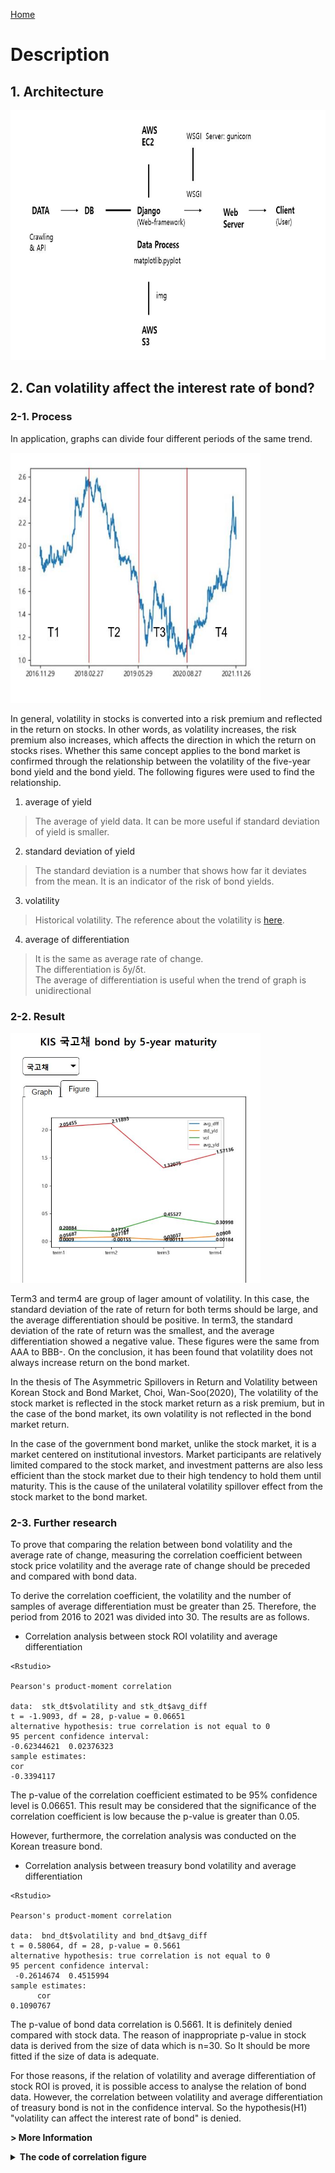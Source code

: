 <a href="../README.md">Home</a>
# Description

## 1. Architecture
<img src="src/ServerArchitecture.JPG" style="width:600px; height:400px">

## 2. Can volatility affect the interest rate of bond?

### 2-1. Process
In application, graphs can divide four different periods of the same trend.

<img src="src/bond_return.JPG" style="width:400px; height:400px">

In general, volatility in stocks is converted into a risk premium and reflected in the return on stocks. 
In other words, as volatility increases, the risk premium also increases, which affects the direction in which the return on stocks rises.
Whether this same concept applies to the bond market is confirmed through the relationship between the volatility of the five-year bond yield and the bond yield.
The following figures were used to find the relationship.

1. average of yield
> The average of yield data. 
> It can be more useful if standard deviation of yield is smaller.  
2. standard deviation of yield
> The standard deviation is a number that shows how far it deviates from the mean. 
> It is an indicator of the risk of bond yields.
3. volatility
> Historical volatility.
> The reference about the volatility is [here](https://www.investopedia.com/terms/v/volatility.asp).
4. average of differentiation
> It is the same as average rate of change.\
> The differentiation is 
δy/δt.\
> The average of differentiation is useful when the trend of graph is unidirectional

### 2-2. Result
<img src="src/figure.JPG" style="width:400px; height:400px">

Term3 and term4 are group of lager amount of volatility.
In this case, the standard deviation of the rate of return for both terms should be large, 
and the average differentiation should be positive.
In term3, the standard deviation of the rate of return was the smallest, 
and the average differentiation showed a negative value.
These figures were the same from AAA to BBB-.
On the conclusion, it has been found that volatility does not always increase return on the bond market.

In the thesis of The Asymmetric Spillovers in Return and Volatility between Korean Stock and Bond Market, Choi, Wan-Soo(2020),
The volatility of the stock market is reflected in the stock market return as a risk premium, but in the case of the bond market,
its own volatility is not reflected in the bond market return. 

In the case of the government bond market, unlike the stock market, it is a market centered on institutional investors.
Market participants are relatively limited compared to the stock market, 
and investment patterns are also less efficient than the stock market due to their high tendency to hold them until maturity.
This is the cause of the unilateral volatility spillover effect from the stock market to the bond market.

### 2-3. Further research
To prove that comparing the relation between bond volatility and the average rate of change, 
measuring the correlation coefficient between stock price volatility and the average rate of change should be preceded and compared with bond data.

To derive the correlation coefficient, the volatility and the number of samples of average differentiation must be greater than 25. 
Therefore, the period from 2016 to 2021 was divided into 30.
The results are as follows.

* Correlation analysis between stock ROI volatility and average differentiation

```
<Rstudio>

Pearson's product-moment correlation

data:  stk_dt$volatility and stk_dt$avg_diff
t = -1.9093, df = 28, p-value = 0.06651
alternative hypothesis: true correlation is not equal to 0
95 percent confidence interval:
-0.62344621  0.02376323
sample estimates:
cor
-0.3394117
```

The p-value of the correlation coefficient estimated to be 95% confidence level is 0.06651. 
This result may be considered that the significance of the correlation coefficient is low because the p-value is greater than 0.05.

However, furthermore, the correlation analysis was conducted on the Korean treasure bond.

* Correlation analysis between treasury bond volatility and average differentiation

```
<Rstudio>

Pearson's product-moment correlation

data:  bnd_dt$volatility and bnd_dt$avg_diff
t = 0.58064, df = 28, p-value = 0.5661
alternative hypothesis: true correlation is not equal to 0
95 percent confidence interval:
 -0.2614674  0.4515994
sample estimates:
      cor 
0.1090767 
```

The p-value of bond data correlation is 0.5661. It is definitely denied compared with stock data.
The reason of inappropriate p-value in stock data is derived from the size of data which is n=30.
So It should be more fitted if the size of data is adequate.

For those reasons, if the relation of volatility and average differentiation of stock ROI is proved,
it is possible access to analyse the relation of bond data.
However, the correlation between volatility and average differentiation of treasury bond is not in the confidence interval.
So the hypothesis(H1) "volatility can affect the interest rate of bond" is denied.


<b>> More Information</b>

<details><summary style="font-size: 14px;font-weight:bold;">The code of correlation figure</summary>

```python
# /storage.py

df = stock.get_index_ohlcv_by_date("20161129", "20211126", "1001")
bond_obj = _get_obj('국고채')
terms = div_term(len(df), term_num=30)

stk_avg_diff = []
stk_volatility = []
bnd_avg_diff = []
bnd_volatility = []
for i, tr in enumerate(terms):
    obj_by_term = []
    for t in tr:
        obj_by_term.append(bond_obj[t])
    bnd_avg_diff.append(round(snd_avg_dff(obj_by_term), 5))
    bnd_volatility.append(round(snd_vol(obj_by_term), 5))

    obj = df.copy().iloc[tr]
    obj['수익률'] = obj['종가'] / obj.iloc[0]['종가']
    yield_list = []
    for o in obj['수익률']:
        yield_list.append(o)
    idx=1
    dy_arr = []
    while(idx<len(yield_list)):
        dy = np.log(yield_list[idx]/yield_list[idx-1])
        dy_arr.append(dy)
        idx += 1
    value =  sum(dy_arr)/len(dy_arr)
    stk_avg_diff.append(round(value, 5))

    avg_dy = sum(dy_arr)/len(yield_list)
    dvy_arr = list(map(lambda x: (avg_dy-x)**2, dy_arr))
    value = math.sqrt((sum(dvy_arr)/len(dvy_arr))*252)
    stk_volatility.append(round(value, 5))

df = pd.DataFrame([stk_volatility, stk_avg_diff]).transpose()
df.columns = ['volatility', 'avg_diff']
print('The correlation of KOSPI volatility and average differentiation')
print(df.corr())
print('-----------------------------')

print('The correlation of South Korea Treasury bond volatility and average differentiation')
df = pd.DataFrame([bnd_volatility, bnd_avg_diff]).transpose()
df.columns = ['volatility', 'avg_diff']
print(df.corr())
print('-----------------------------')
```
</details>
